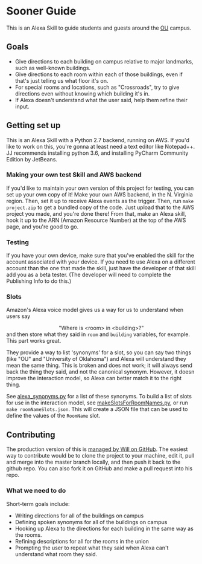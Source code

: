 # Sooner Guide
This is an Alexa Skill to guide students and guests around the [OU](https://ou.edu) campus.

## Goals
- Give directions to each building on campus relative to major landmarks, such as well-known buildings.
- Give directions to each room within each of those buildings, even if that's just telling us what floor it's on.
- For special rooms and locations, such as "Crossroads", try to give directions even without knowing which building it's in.
- If Alexa doesn't understand what the user said, help them refine their input.

## Getting set up
This is an Alexa Skill with a Python 2.7 backend, running on AWS.
If you'd like to work on this, you're gonna at least need a text editor like Notepad++.
JJ recommends installing python 3.6, and installing PyCharm Community Edition by JetBeans.

### Making your own test Skill and AWS backend
If you'd like to maintain your own version of this project for testing, you can set up your own copy of it!
Make your own AWS backend, in the N. Virginia region. Then, set it up to receive Alexa events as the trigger.
Then, run `make project.zip` to get a bundled copy of the code. Just upload that to the AWS project you made, and
you're done there! From that, make an Alexa skill, hook it up to the ARN (Amazon Resource Number) at the top of the AWS page,
and you're good to go.

### Testing
If you have your own device, make sure that you've enabled the skill for the account associated with your device.
If you need to use Alexa on a different account than the one that made the skill, just have the developer of that skill
add you as a beta tester. (The developer will need to complete the Publishing Info to do this.) 

### Slots
Amazon's Alexa voice model gives us a way for us to understand when users say
       <center>"Where is &lt;room&gt; in &lt;building&gt;?"</center>
and then store what they said in `room` and `building` variables, for example.
This part works great.

They provide a way to list 'synonyms' for a slot, so you can say two things (like "OU" and "University of Oklahoma") and
Alexa will understand they mean the same thing.
This is broken and does not work; it will always send back the thing they said, and not the canonical synonym.
However, it doesn improve the interaction model, so Alexa can better match it to the right thing.

See [alexa_synonyms.py](src/alexa_synonyms.py) for a list of these synonyms.
To build a list of slots for use in the interaction model, see [makeSlotsForRoomNames.py](src/makeSlotsForRoomNames.py), or run `make roomNameSlots.json`.
This will create a JSON file that can be used to define the values of the `RoomName` slot. 

## Contributing
The production version of this is [managed by Will on GitHub](https://github.com/zoox101/SoonerGuide.git).
The easiest way to contribute would be to clone the project to your machine, edit it, pull and merge into the master branch locally, and then push it back to the github repo.
You can also fork it on GitHub and make a pull request into his repo.

### What we need to do
Short-term goals include:

- Writing directions for all of the buildings on campus
- Defining spoken synonyms for all of the buildings on campus
- Hooking up Alexa to the directions for each building in the same way as the rooms.
- Refining descriptions for all for the rooms in the union
- Prompting the user to repeat what they said when Alexa can't understand what room they said.

